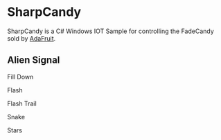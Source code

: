 # SharpCandy
SharpCandy is a C# Windows IOT Sample for controlling the FadeCandy sold by <a href="https://www.adafruit.com/product/1689">AdaFruit</a>.


## Alien Signal

Fill Down

Flash

Flash Trail

Snake

Stars
